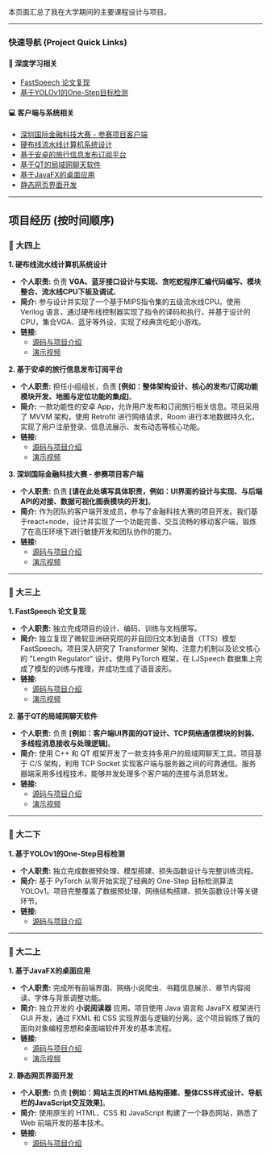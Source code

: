 本页面汇总了我在大学期间的主要课程设计与项目。

---

### 快速导航 (Project Quick Links)

#### 🚀 深度学习相关
*   [FastSpeech 论文复现](#project-fastspeech)
*   [基于YOLOv1的One-Step目标检测](#project-yolo)

#### 💻 客户端与系统相关
*   [深圳国际金融科技大赛 - 参赛项目客户端](#project-fintech)
*   [硬布线流水线计算机系统设计](#project-cpu)
*   [基于安卓的旅行信息发布订阅平台](#project-android)
*   [基于QT的局域网聊天软件](#project-qt-chat)
*   [基于JavaFX的桌面应用](#project-javafx)
*   [静态网页界面开发](#project-static-web)

---

## 项目经历 (按时间顺序)

### 📅 大四上
<a id="project-cpu"></a>
**1. 硬布线流水线计算机系统设计**
*   **个人职责:** 负责 **VGA、蓝牙接口设计与实现、贪吃蛇程序汇编代码编写、模块整合、流水线CPU下板及调试**。
*   **简介:** 参与设计并实现了一个基于MIPS指令集的五级流水线CPU。使用 Verilog 语言，通过硬布线控制器实现了指令的译码和执行，并基于设计的CPU，集合VGA、蓝牙等外设，实现了经典贪吃蛇小游戏。
*   **链接:** 
    *   [源码与项目介绍](<!-- 替换为你的项目仓库链接 -->)
    *   [演示视频](<!-- 替换为你的视频演示链接 -->)

<a id="project-android"></a>
**2. 基于安卓的旅行信息发布订阅平台**
*   **个人职责:** 担任小组组长，负责 **[例如：整体架构设计、核心的发布/订阅功能模块开发、地图与定位功能的集成]**。
*   **简介:** 一款功能性的安卓 App，允许用户发布和订阅旅行相关信息。项目采用了 MVVM 架构，使用 Retrofit 进行网络请求，Room 进行本地数据持久化，实现了用户注册登录、信息流展示、发布动态等核心功能。
*   **链接:** 
    *   [源码与项目介绍](<!-- 替换为你的项目仓库链接 -->)
    *   [演示视频](<!-- 替换为你的视频演示链接 -->)

<a id="project-fintech"></a>
**3. 深圳国际金融科技大赛 - 参赛项目客户端**
*   **个人职责:** 负责 **[请在此处填写具体职责，例如：UI界面的设计与实现、与后端API的对接、数据可视化图表模块的开发]**。
*   **简介:** 作为团队的客户端开发成员，参与了金融科技大赛的项目开发。我们基于react+node，设计并实现了一个功能完善、交互流畅的移动客户端，锻炼了在高压环境下进行敏捷开发和团队协作的能力。
*   **链接:** 
    *   [源码与项目介绍](<!-- 替换为你的项目仓库链接 -->)
    *   [演示视频](<!-- 替换为你的视频演示链接 -->)
    
---

### 📅 大三上

<a id="project-fastspeech"></a>
**1. FastSpeech 论文复现**
*   **个人职责:** 独立完成项目的设计、编码、训练与文档撰写。
*   **简介:** 独立复现了微软亚洲研究院的非自回归文本到语音（TTS）模型 FastSpeech。项目深入研究了 Transformer 架构、注意力机制以及论文核心的 "Length Regulator" 设计。使用 PyTorch 框架，在 LJSpeech 数据集上完成了模型的训练与推理，并成功生成了语音波形。
*   **链接:** 
    *   [源码与项目介绍](<!-- 替换为你的项目仓库链接 -->)
    *   [演示视频](<!-- 替换为你的视频演示链接 -->)

<a id="project-qt-chat"></a>
**2. 基于QT的局域网聊天软件**
*   **个人职责:** 负责 **[例如：客户端UI界面的QT设计、TCP网络通信模块的封装、多线程消息接收与处理逻辑]**。
*   **简介:** 使用 C++ 和 QT 框架开发了一款支持多用户的局域网聊天工具。项目基于 C/S 架构，利用 TCP Socket 实现客户端与服务器之间的可靠通信。服务器端采用多线程技术，能够并发处理多个客户端的连接与消息转发。
*   **链接:** 
    *   [源码与项目介绍](<!-- 替换为你的项目仓库链接 -->)
    *   [演示视频](<!-- 替换为你的视频演示链接 -->)

---

### 📅 大二下

<a id="project-yolo"></a>
**1. 基于YOLOv1的One-Step目标检测**
*   **个人职责:** 独立完成数据预处理、模型搭建、损失函数设计与完整训练流程。
*   **简介:** 基于 PyTorch 从零开始实现了经典的 One-Step 目标检测算法 YOLOv1。项目完整覆盖了数据预处理、网络结构搭建、损失函数设计等关键环节。
*   **链接:** 
    *   [源码与项目介绍](<!-- 替换为你的项目仓库链接 -->)

---

### 📅 大二上 

<a id="project-javafx"></a>
**1. 基于JavaFX的桌面应用**
*   **个人职责:** 完成所有前端界面、网络小说爬虫、书籍信息展示、章节内容阅读、字体与背景调整功能。
*   **简介:** 独立开发的 **小说阅读器** 应用。项目使用 Java 语言和 JavaFX 框架进行 GUI 开发，通过 FXML 和 CSS 实现界面与逻辑的分离。这个项目锻炼了我的面向对象编程思想和桌面端软件开发的基本流程。
*   **链接:** 
    *   [源码与项目介绍](<!-- 替换为你的项目仓库链接 -->)
    *   [演示视频](<!-- 替换为你的视频演示链接 -->)

<a id="project-static-web"></a>
**2. 静态网页界面开发**
*   **个人职责:** 负责 **[例如：网站主页的HTML结构搭建、整体CSS样式设计、导航栏的JavaScript交互效果]**。
*   **简介:** 使用原生的 HTML、CSS 和 JavaScript 构建了一个静态网站，熟悉了 Web 前端开发的基本技术。
*   **链接:** 
    *   [源码与项目介绍](<!-- 替换为你的项目仓库链接 -->)
